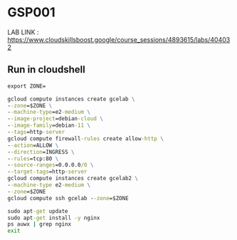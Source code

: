 # GSP001

LAB LINK : https://www.cloudskillsboost.google/course_sessions/4893615/labs/404032

## Run in cloudshell

```cmd
export ZONE=
```

```cmd
gcloud compute instances create gcelab \
--zone=$ZONE \
--machine-type=e2-medium \
--image-project=debian-cloud \
--image-family=debian-11 \
--tags=http-server
gcloud compute firewall-rules create allow-http \
--action=ALLOW \
--direction=INGRESS \
--rules=tcp:80 \
--source-ranges=0.0.0.0/0 \
--target-tags=http-server
gcloud compute instances create gcelab2 \
--machine-type e2-medium \
--zone=$ZONE
gcloud compute ssh gcelab --zone=$ZONE
```

```cmd
sudo apt-get update
sudo apt-get install -y nginx
ps auwx | grep nginx
exit
```
